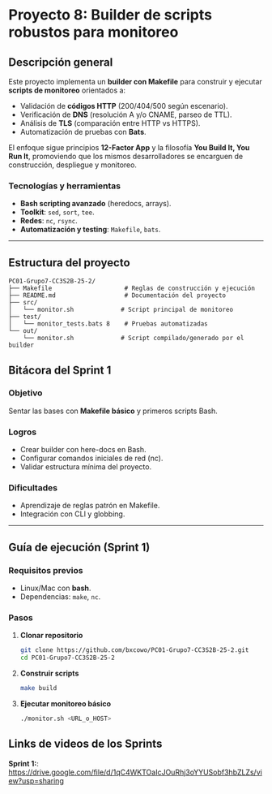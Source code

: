 # Proyecto 8: Builder de scripts robustos para monitoreo

## Descripción general
Este proyecto implementa un **builder con Makefile** para construir y ejecutar **scripts de monitoreo** orientados a:
- Validación de **códigos HTTP** (200/404/500 según escenario).
- Verificación de **DNS** (resolución A y/o CNAME, parseo de TTL).
- Análisis de **TLS** (comparación entre HTTP vs HTTPS).
- Automatización de pruebas con **Bats**.

El enfoque sigue principios **12-Factor App** y la filosofía **You Build It, You Run It**, promoviendo que los mismos desarrolladores se encarguen de construcción, despliegue y monitoreo.

### Tecnologías y herramientas
- **Bash scripting avanzado** (heredocs, arrays).
- **Toolkit**: `sed`, `sort`, `tee`.
- **Redes**: `nc`, `rsync`.
- **Automatización y testing**: `Makefile`, `bats`.

---

## Estructura del proyecto
```text
PC01-Grupo7-CC3S2B-25-2/
├── Makefile                    # Reglas de construcción y ejecución
├── README.md                   # Documentación del proyecto
├── src/
│   └── monitor.sh             # Script principal de monitoreo
├── test/
│   └── monitor_tests.bats 8    # Pruebas automatizadas
└── out/
    └── monitor.sh             # Script compilado/generado por el builder
```

## Bitácora del Sprint 1

### Objetivo
Sentar las bases con **Makefile básico** y primeros scripts Bash.

### Logros
- Crear builder con here-docs en Bash.
- Configurar comandos iniciales de red (nc).
- Validar estructura mínima del proyecto.

### Dificultades
- Aprendizaje de reglas patrón en Makefile.
- Integración con CLI y globbing.

---

## Guía de ejecución (Sprint 1)

### Requisitos previos
- Linux/Mac con **bash**.
- Dependencias: `make`, `nc`.

### Pasos
1. **Clonar repositorio**
   ```bash
   git clone https://github.com/bxcowo/PC01-Grupo7-CC3S2B-25-2.git
   cd PC01-Grupo7-CC3S2B-25-2
   ```
2. **Construir scripts**
    ```bash
    make build
    ```

3. **Ejecutar monitoreo básico**
    ```bash
    ./monitor.sh <URL_o_HOST>
    ```

## Links de videos de los Sprints
**Sprint 1:**: https://drive.google.com/file/d/1qC4WKTOaIcJOuRhj3oYYUSobf3hbZLZs/view?usp=sharing
